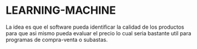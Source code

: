 # LEARNING-MACHINE
La idea es que el software pueda identificar la calidad de los productos para que asi mismo pueda evaluar el precio lo cual seria bastante util para programas de compra-venta o subastas.